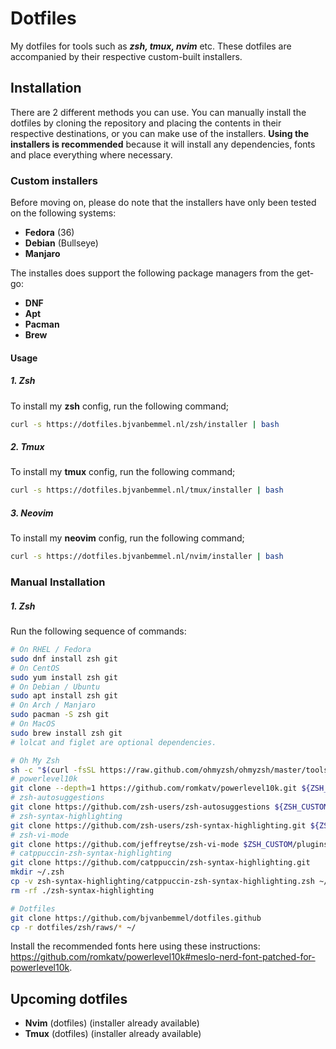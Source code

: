 # Dotfiles
My dotfiles for tools such as ***zsh, tmux, nvim*** etc. These dotfiles are accompanied by their respective custom-built installers.

## Installation
There are 2 different methods you can use. You can manually install the dotfiles by cloning the repository and placing the contents in their respective destinations, or you can make use of the installers. **Using the installers is recommended** because it will install any dependencies, fonts and place everything where necessary.

### Custom installers
Before moving on, please do note that the installers have only been tested on the following systems:
- **Fedora** (36)
- **Debian** (Bullseye)
- **Manjaro**

The installes does support the following package managers from the get-go:
- **DNF**
- **Apt**
- **Pacman**
- **Brew**

#### Usage
##### 1. Zsh
To install my **zsh** config, run the following command;
```bash
curl -s https://dotfiles.bjvanbemmel.nl/zsh/installer | bash
```
##### 2. Tmux
To install my **tmux** config, run the following command;
```bash
curl -s https://dotfiles.bjvanbemmel.nl/tmux/installer | bash
```
##### 3. Neovim
To install my **neovim** config, run the following command;
```bash
curl -s https://dotfiles.bjvanbemmel.nl/nvim/installer | bash
```

### Manual Installation
##### 1. Zsh
Run the following sequence of commands:
```bash
# On RHEL / Fedora
sudo dnf install zsh git
# On CentOS
sudo yum install zsh git
# On Debian / Ubuntu
sudo apt install zsh git
# On Arch / Manjaro
sudo pacman -S zsh git
# On MacOS
sudo brew install zsh git
# lolcat and figlet are optional dependencies.

# Oh My Zsh
sh -c "$(curl -fsSL https://raw.github.com/ohmyzsh/ohmyzsh/master/tools/install.sh)"
# powerlevel10k
git clone --depth=1 https://github.com/romkatv/powerlevel10k.git ${ZSH_CUSTOM:-$HOME/.oh-my-zsh/custom}/themes/powerlevel10k
# zsh-autosuggestions
git clone https://github.com/zsh-users/zsh-autosuggestions ${ZSH_CUSTOM:-~/.oh-my-zsh/custom}/plugins/zsh-autosuggestions
# zsh-syntax-highlighting
git clone https://github.com/zsh-users/zsh-syntax-highlighting.git ${ZSH_CUSTOM:-~/.oh-my-zsh/custom}/plugins/zsh-syntax-highlighting
# zsh-vi-mode
git clone https://github.com/jeffreytse/zsh-vi-mode $ZSH_CUSTOM/plugins/zsh-vi-mode
# catppuccin-zsh-syntax-highlighting
git clone https://github.com/catppuccin/zsh-syntax-highlighting.git
mkdir ~/.zsh
cp -v zsh-syntax-highlighting/catppuccin-zsh-syntax-highlighting.zsh ~/.zsh/
rm -rf ./zsh-syntax-highlighting

# Dotfiles
git clone https://github.com/bjvanbemmel/dotfiles.github
cp -r dotfiles/zsh/raws/* ~/
```
Install the recommended fonts here using these instructions: https://github.com/romkatv/powerlevel10k#meslo-nerd-font-patched-for-powerlevel10k.
## Upcoming dotfiles
- **Nvim** (dotfiles) (installer already available)
- **Tmux** (dotfiles) (installer already available)
